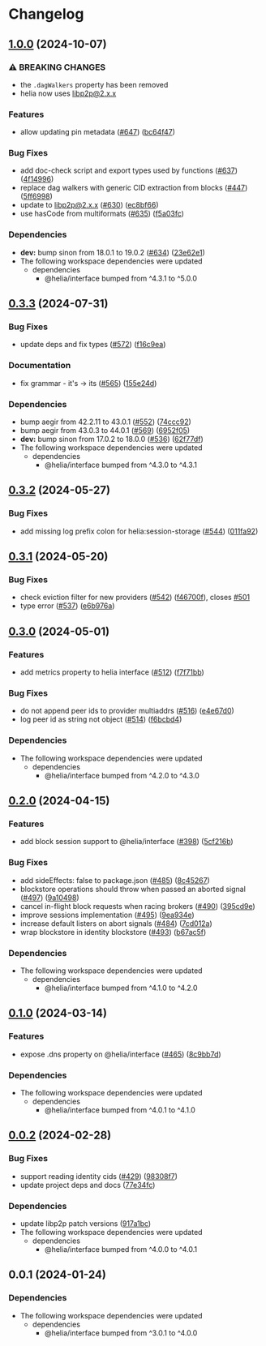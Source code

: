 # Changelog

## [1.0.0](https://github.com/ipfs/helia/compare/utils-v0.3.3...utils-v1.0.0) (2024-10-07)


### ⚠ BREAKING CHANGES

* the `.dagWalkers` property has been removed
* helia now uses libp2p@2.x.x

### Features

* allow updating pin metadata ([#647](https://github.com/ipfs/helia/issues/647)) ([bc64f47](https://github.com/ipfs/helia/commit/bc64f47897691295435568beee61383116b0032b))


### Bug Fixes

* add doc-check script and export types used by functions ([#637](https://github.com/ipfs/helia/issues/637)) ([4f14996](https://github.com/ipfs/helia/commit/4f14996a9b976f2b60f4c8fe52a4fd1632420749))
* replace dag walkers with generic CID extraction from blocks ([#447](https://github.com/ipfs/helia/issues/447)) ([5ff6998](https://github.com/ipfs/helia/commit/5ff6998e6bc8b04e3407bc98c1924c55f632d9b7))
* update to libp2p@2.x.x ([#630](https://github.com/ipfs/helia/issues/630)) ([ec8bf66](https://github.com/ipfs/helia/commit/ec8bf66dd870b42d6e5ef2b41706102397e0d39a))
* use hasCode from multiformats ([#635](https://github.com/ipfs/helia/issues/635)) ([f5a03fc](https://github.com/ipfs/helia/commit/f5a03fc28d0cd59841b842306f912c092aeabd5f))


### Dependencies

* **dev:** bump sinon from 18.0.1 to 19.0.2 ([#634](https://github.com/ipfs/helia/issues/634)) ([23e62e1](https://github.com/ipfs/helia/commit/23e62e16b8962bfe982a1bbb157a144382ca7099))
* The following workspace dependencies were updated
  * dependencies
    * @helia/interface bumped from ^4.3.1 to ^5.0.0

## [0.3.3](https://github.com/ipfs/helia/compare/utils-v0.3.2...utils-v0.3.3) (2024-07-31)


### Bug Fixes

* update deps and fix types ([#572](https://github.com/ipfs/helia/issues/572)) ([f16c9ea](https://github.com/ipfs/helia/commit/f16c9eac32677333313c433eb918b705439c0819))


### Documentation

* fix grammar - it's -&gt; its ([#565](https://github.com/ipfs/helia/issues/565)) ([155e24d](https://github.com/ipfs/helia/commit/155e24db8c06c33972895d702a656e0c2996f3d9))


### Dependencies

* bump aegir from 42.2.11 to 43.0.1 ([#552](https://github.com/ipfs/helia/issues/552)) ([74ccc92](https://github.com/ipfs/helia/commit/74ccc92793a6d0bb4bee714d9fe4fa4183aa4ee8))
* bump aegir from 43.0.3 to 44.0.1 ([#569](https://github.com/ipfs/helia/issues/569)) ([6952f05](https://github.com/ipfs/helia/commit/6952f05357844e5aa3dffb2afaf261df06b9b7c1))
* **dev:** bump sinon from 17.0.2 to 18.0.0 ([#536](https://github.com/ipfs/helia/issues/536)) ([62f77df](https://github.com/ipfs/helia/commit/62f77dfbff94a64e9c248f5be54055c18a6427f7))
* The following workspace dependencies were updated
  * dependencies
    * @helia/interface bumped from ^4.3.0 to ^4.3.1

## [0.3.2](https://github.com/ipfs/helia/compare/utils-v0.3.1...utils-v0.3.2) (2024-05-27)


### Bug Fixes

* add missing log prefix colon for helia:session-storage ([#544](https://github.com/ipfs/helia/issues/544)) ([011fa92](https://github.com/ipfs/helia/commit/011fa92c05bf42fb20666b1df4c86fb47889a07e))

## [0.3.1](https://github.com/ipfs/helia/compare/utils-v0.3.0...utils-v0.3.1) (2024-05-20)


### Bug Fixes

* check eviction filter for new providers ([#542](https://github.com/ipfs/helia/issues/542)) ([f46700f](https://github.com/ipfs/helia/commit/f46700fd871d5419e75ecfb0b00fb01aedbe84c7)), closes [#501](https://github.com/ipfs/helia/issues/501)
* type error ([#537](https://github.com/ipfs/helia/issues/537)) ([e6b976a](https://github.com/ipfs/helia/commit/e6b976a4df96b27bf3aa239356d2e991801da28c))

## [0.3.0](https://github.com/ipfs/helia/compare/utils-v0.2.0...utils-v0.3.0) (2024-05-01)


### Features

* add metrics property to helia interface ([#512](https://github.com/ipfs/helia/issues/512)) ([f7f71bb](https://github.com/ipfs/helia/commit/f7f71bb20ab0b4efbe802be5af1189e76153b826))


### Bug Fixes

* do not append peer ids to provider multiaddrs ([#516](https://github.com/ipfs/helia/issues/516)) ([e4e67d0](https://github.com/ipfs/helia/commit/e4e67d0cc64593eca8c3eaa67a4e27544a1692ee))
* log peer id as string not object ([#514](https://github.com/ipfs/helia/issues/514)) ([f6bcbd4](https://github.com/ipfs/helia/commit/f6bcbd4e784a0c7a230f8c5ccb7889850d692af4))


### Dependencies

* The following workspace dependencies were updated
  * dependencies
    * @helia/interface bumped from ^4.2.0 to ^4.3.0

## [0.2.0](https://github.com/ipfs/helia/compare/utils-v0.1.0...utils-v0.2.0) (2024-04-15)


### Features

* add block session support to @helia/interface ([#398](https://github.com/ipfs/helia/issues/398)) ([5cf216b](https://github.com/ipfs/helia/commit/5cf216baa6806cd82f8fcddd1f024ef6a506f667))


### Bug Fixes

* add sideEffects: false to package.json ([#485](https://github.com/ipfs/helia/issues/485)) ([8c45267](https://github.com/ipfs/helia/commit/8c45267a474ab10b2faadfebdab33cfe446e8c03))
* blockstore operations should throw when passed an aborted signal ([#497](https://github.com/ipfs/helia/issues/497)) ([9a10498](https://github.com/ipfs/helia/commit/9a10498e55b4380191135535f7f607082e9c00c6))
* cancel in-flight block requests when racing brokers ([#490](https://github.com/ipfs/helia/issues/490)) ([395cd9e](https://github.com/ipfs/helia/commit/395cd9e6ac2f829ef47b503cc7a6c77922f484cf))
* improve sessions implementation ([#495](https://github.com/ipfs/helia/issues/495)) ([9ea934e](https://github.com/ipfs/helia/commit/9ea934ed7208e87c28bc65e9090bdedf66ceeffd))
* increase default listers on abort signals ([#484](https://github.com/ipfs/helia/issues/484)) ([7cd012a](https://github.com/ipfs/helia/commit/7cd012aa2ba568845d49d63a71806d20f6ac678f))
* wrap blockstore in identity blockstore ([#493](https://github.com/ipfs/helia/issues/493)) ([b67ac5f](https://github.com/ipfs/helia/commit/b67ac5f16eca1df5534c985045250bdb334a85cf))


### Dependencies

* The following workspace dependencies were updated
  * dependencies
    * @helia/interface bumped from ^4.1.0 to ^4.2.0

## [0.1.0](https://github.com/ipfs/helia/compare/utils-v0.0.2...utils-v0.1.0) (2024-03-14)


### Features

* expose .dns property on @helia/interface ([#465](https://github.com/ipfs/helia/issues/465)) ([8c9bb7d](https://github.com/ipfs/helia/commit/8c9bb7d224a1b786cba1fba18bffe07001a3b95d))


### Dependencies

* The following workspace dependencies were updated
  * dependencies
    * @helia/interface bumped from ^4.0.1 to ^4.1.0

## [0.0.2](https://github.com/ipfs/helia/compare/utils-v0.0.1...utils-v0.0.2) (2024-02-28)


### Bug Fixes

* support reading identity cids ([#429](https://github.com/ipfs/helia/issues/429)) ([98308f7](https://github.com/ipfs/helia/commit/98308f77488b8196b2d18f78f05ecd2d37456834))
* update project deps and docs ([77e34fc](https://github.com/ipfs/helia/commit/77e34fc115cbfb82585fd954bcf389ecebf655bc))


### Dependencies

* update libp2p patch versions ([917a1bc](https://github.com/ipfs/helia/commit/917a1bceb9e9b56428a15dc3377a963f06affd12))
* The following workspace dependencies were updated
  * dependencies
    * @helia/interface bumped from ^4.0.0 to ^4.0.1

## 0.0.1 (2024-01-24)

### Dependencies

* The following workspace dependencies were updated
  * dependencies
    * @helia/interface bumped from ^3.0.1 to ^4.0.0
